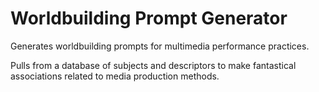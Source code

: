 # Worldbuilding Prompt Generator 

Generates worldbuilding prompts for multimedia performance practices.

Pulls from a database of subjects and descriptors to make fantastical associations related to media production methods.